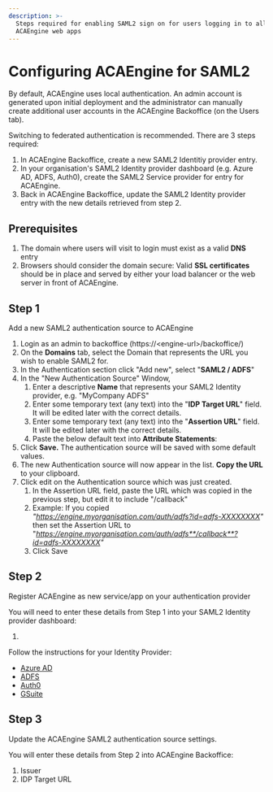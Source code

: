 ```yaml
---
description: >-
  Steps required for enabling SAML2 sign on for users logging in to all
  ACAEngine web apps
---
```


# Configuring ACAEngine for SAML2

By default, ACAEngine uses local authentication. An admin account is generated upon initial deployment and the administrator can manually create additional user accounts in the ACAEngine Backoffice \(on the Users tab\).

Switching to federated authentication is recommended. There are 3 steps required:

1. In ACAEngine Backoffice, create a new SAML2 Identitiy provider entry.
2. In your organisation's SAML2 Identity provider dashboard \(e.g. Azure AD, ADFS, Auth0\), create the SAML2 Service provider for entry for ACAEngine.
3. Back in ACAEngine Backoffice, update the SAML2 Identity provider entry with the new details retrieved from step 2.

## Prerequisites

1. The domain where users will visit to login must exist as a valid **DNS** entry 
2. Browsers should consider the domain secure: Valid **SSL certificates** should be in place and served by either your load balancer or the web server in front of ACAEngine.

## Step 1

Add a new SAML2 authentication source to ACAEngine

1. Login as an admin to backoffice \(https://&lt;engine-url&gt;/backoffice/\)
2. On the **Domains** tab, select the Domain that represents the URL you wish to enable SAML2 for.
3. In the Authentication section click "Add new", select "**SAML2 / ADFS**"
4. In the "New Authentication Source" Window, 
   1. Enter a descriptive **Name** that represents your SAML2 Identity provider, e.g. "MyCompany ADFS"
   2. Enter some temporary text \(any text\) into the "**IDP Target URL**" field. It will be edited later with the correct details.
   3. Enter some temporary text \(any text\) into the "**Assertion URL**" field. It will be edited later with the correct details.
   4. Paste the below default text into **Attribute Statements**:
5. Click **Save.** The authentication source will be saved with some default values.
6. The new Authentication source will now appear in the list. **Copy the URL** to your clipboard.
7. Click edit on the Authentication source which was just created.
   1. In the Assertion URL field, paste the URL which was copied in the previous step, but edit it to include "/callback"
   2. Example: If you copied _"https://engine.myorganisation.com/auth/adfs?id=adfs-XXXXXXXX"_ then set the Assertion URL to "_https://engine.myorganisation.com/auth/adfs**/callback**?id=adfs-XXXXXXXX"_
   3. Click Save

## Step 2

Register ACAEngine as new service/app on your authentication provider

You will need to enter these details from Step 1 into your SAML2 Identity provider dashboard:

1. 
Follow the instructions for your Identity Provider:

* [Azure AD](https://app.gitbook.com/@acaengine/s/docs/~/drafts/-LwHHdlhyEubZB8JHLVU/deployment/single-sign-on/saml2-with-azure-ad)
* [ADFS](https://app.gitbook.com/@acaengine/s/docs/~/drafts/-LwHHdlhyEubZB8JHLVU/deployment/single-sign-on/saml2-with-adfs)
* [Auth0](https://app.gitbook.com/@acaengine/s/docs/~/drafts/-LwHHdlhyEubZB8JHLVU/deployment/single-sign-on/saml2-with-auth0)
* [GSuite](https://app.gitbook.com/@acaengine/s/docs/~/drafts/-LwHHdlhyEubZB8JHLVU/deployment/single-sign-on/saml2-with-gsuite)

## Step 3

Update the ACAEngine SAML2 authentication source settings.

You will enter these details from Step 2 into ACAEngine Backoffice:

1. Issuer
2. IDP Target URL





